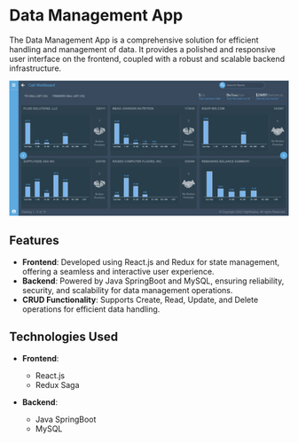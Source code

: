 # Data Management App

The Data Management App is a comprehensive solution for efficient handling and management of data. It provides a polished and responsive user interface on the frontend, coupled with a robust and scalable backend infrastructure.

![Data-visualizing-App](Project_Image.png)

## Features

- **Frontend**: Developed using React.js and Redux for state management, offering a seamless and interactive user experience.
- **Backend**: Powered by Java SpringBoot and MySQL, ensuring reliability, security, and scalability for data management operations.
- **CRUD Functionality**: Supports Create, Read, Update, and Delete operations for efficient data handling.
  
## Technologies Used

- **Frontend**:
  - React.js
  - Redux Saga
  
- **Backend**:
  - Java SpringBoot
  - MySQL
